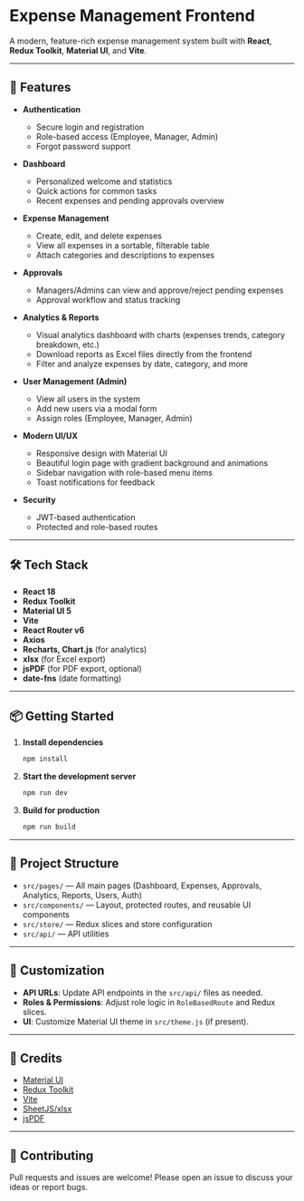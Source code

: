# Expense Management Frontend

A modern, feature-rich expense management system built with **React**, **Redux Toolkit**, **Material UI**, and **Vite**.

---

## 🚀 Features

- **Authentication**
  - Secure login and registration
  - Role-based access (Employee, Manager, Admin)
  - Forgot password support

- **Dashboard**
  - Personalized welcome and statistics
  - Quick actions for common tasks
  - Recent expenses and pending approvals overview

- **Expense Management**
  - Create, edit, and delete expenses
  - View all expenses in a sortable, filterable table
  - Attach categories and descriptions to expenses

- **Approvals**
  - Managers/Admins can view and approve/reject pending expenses
  - Approval workflow and status tracking

- **Analytics & Reports**
  - Visual analytics dashboard with charts (expenses trends, category breakdown, etc.)
  - Download reports as Excel files directly from the frontend
  - Filter and analyze expenses by date, category, and more

- **User Management (Admin)**
  - View all users in the system
  - Add new users via a modal form
  - Assign roles (Employee, Manager, Admin)

- **Modern UI/UX**
  - Responsive design with Material UI
  - Beautiful login page with gradient background and animations
  - Sidebar navigation with role-based menu items
  - Toast notifications for feedback

- **Security**
  - JWT-based authentication
  - Protected and role-based routes

---

## 🛠️ Tech Stack

- **React 18**
- **Redux Toolkit**
- **Material UI 5**
- **Vite**
- **React Router v6**
- **Axios**
- **Recharts, Chart.js** (for analytics)
- **xlsx** (for Excel export)
- **jsPDF** (for PDF export, optional)
- **date-fns** (date formatting)

---

## 📦 Getting Started

1. **Install dependencies**
   ```sh
   npm install
   ```

2. **Start the development server**
   ```sh
   npm run dev
   ```

3. **Build for production**
   ```sh
   npm run build
   ```

---

## 📁 Project Structure

- `src/pages/` — All main pages (Dashboard, Expenses, Approvals, Analytics, Reports, Users, Auth)
- `src/components/` — Layout, protected routes, and reusable UI components
- `src/store/` — Redux slices and store configuration
- `src/api/` — API utilities

---

## 📝 Customization

- **API URLs**: Update API endpoints in the `src/api/` files as needed.
- **Roles & Permissions**: Adjust role logic in `RoleBasedRoute` and Redux slices.
- **UI**: Customize Material UI theme in `src/theme.js` (if present).

---

## 🙏 Credits

- [Material UI](https://mui.com/)
- [Redux Toolkit](https://redux-toolkit.js.org/)
- [Vite](https://vitejs.dev/)
- [SheetJS/xlsx](https://sheetjs.com/)
- [jsPDF](https://github.com/parallax/jsPDF)

---

## 📣 Contributing

Pull requests and issues are welcome! Please open an issue to discuss your ideas or report bugs.
